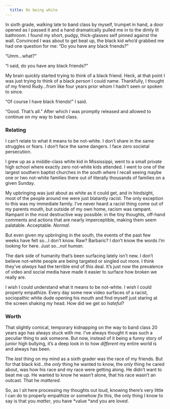 ```yaml
---
  title: On being white
---
```


In sixth grade, walking late to band class by myself, trumpet in hand, a door opened as I passed it and a hand dramatically pulled me in to the dimly lit bathroom. I found my short, pudgy, thick-glasses self pinned against the wall. Convinced I was about to get beat up, the black kid who’d grabbed me had one question for me: “Do you have any black friends?”

“Umm…what?”

“I said, do you have any black friends?”

My brain quickly started trying to think of a black friend. Heck, at that point I was just trying to think of a black *person* I could name. Thankfully, I thought of my friend Rudy…from like four years prior whom I hadn’t seen or spoken to since.

“Of course I have black friends!” I said.

“Good. That’s all.” After which I was promptly released and allowed to continue on my way to band class.

### Relating

I can’t relate to what it means to be not-white. I don’t share in the same struggles or fears. I don’t face the same dangers. I face zero societal persecution.

I grew up as a middle-class white kid in Mississippi, went to a small private high school where exactly zero not-white kids attended. I went to one of the largest southern baptist churches in the south where I recall seeing maybe one or two not-white families there out of literally thousands of families on a given Sunday.

My upbringing was just about as white as it could get, and in hindsight, most of the people around me were just blatantly racist. The only exception to this was my immediate family. I’ve never heard a racist thing come out of my parents mouth, but outside of my own home, racism was rampant. Rampant in the most destructive way possible: in the tiny thoughts, off-hand comments and actions that are nearly imperceptible, making them seem palatable. Acceptable. *Normal.*

But even given my upbringing in the south, the events of the past few weeks have felt so…I don’t know. Raw? Barbaric? I don’t know the words I’m looking for here. Just so…*not human*.

The dark side of humanity that’s been surfacing lately isn’t new. I don’t believe not-white people are being targeted or singled out more. I think they’ve *always* had the terrible end of this deal. It’s just now the prevalence of video and social media have made it easier to surface how broken we really are.

I wish I could understand what it means to be not-white. I wish I could properly empathize. Every day some new video surfaces of a racist, sociopathic white dude opening his mouth and find myself just staring at the screen shaking my head. How did we get so *hateful*?

### Worth

That slightly comical, temporary kidnapping on the way to band class 20 years ago has always stuck with me. I’ve always thought it was such a peculiar thing to ask someone. But now, instead of it being a funny story of junior high bullying, it’s a deep look in to how *different* my entire world is and always has been.

The *last* thing on my mind as a sixth grader was the race of my friends. But for that black kid…the *only* thing he wanted to know, the *only* thing he cared about, was how his race and my race were getting along. He didn’t want to beat me up. He wanted to know he wasn’t alone, that his race wasn’t an outcast. That he *mattered*.

So, as I sit here processing my thoughts out loud, knowing there’s very little I can do to properly empathize or somehow *fix* this, the only thing I know to say is that you *matter*, you have *value *and you are *loved*.
